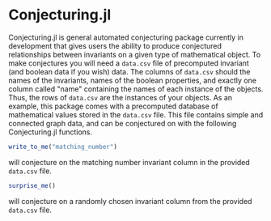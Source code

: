 # Conjecturing.jl

Conjecturing.jl is general automated conjecturing package currently in development that gives users the ability to produce conjectured relationships between invariants on a given type of mathematical object. To make conjectures you will need a ```data.csv``` file of precomputed invariant (and boolean data if you wish) data. The columns of ```data.csv``` should the names of the invariants, names of the boolean properties, and exactly one column called "name" containing the names of each instance of the objects. Thus, the rows of ```data.csv``` are the instances of your objects. As an example, this package comes with a precomputed database of mathematical values stored in the ```data.csv``` file. This file contains simple and connected graph data, and can be conjectured on with the following Conjecturing.jl functions.


```Julia
write_to_me("matching_number")
```

will conjecture on the matching number invariant column in the provided ```data.csv``` file. 

```Julia
surprise_me()
```

will conjecture on a randomly chosen invariant column from the provided ```data.csv``` file. 


